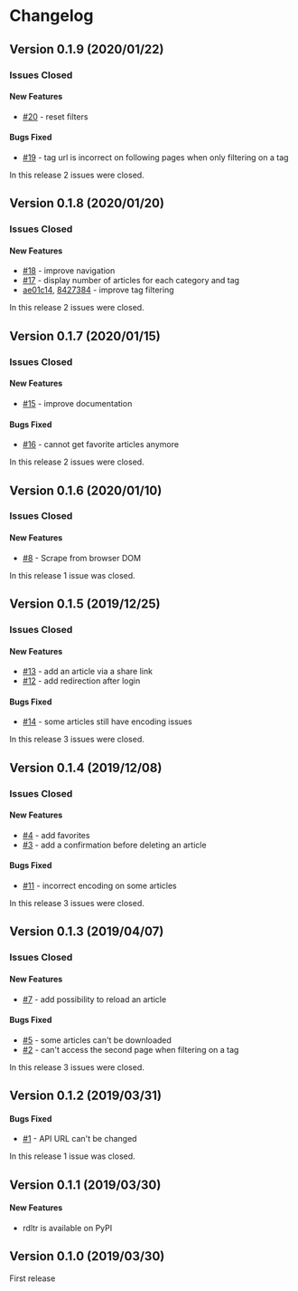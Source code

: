 # Changelog

## Version 0.1.9 (2020/01/22)

### Issues Closed

#### New Features

* [#20](https://github.com/SamR1/rdltr/issues/20) - reset filters

#### Bugs Fixed

* [#19](https://github.com/SamR1/rdltr/issues/19) - tag url is incorrect on following pages when only filtering on a tag

In this release 2 issues were closed.


## Version 0.1.8 (2020/01/20)

### Issues Closed

#### New Features

* [#18](https://github.com/SamR1/rdltr/issues/18) - improve navigation
* [#17](https://github.com/SamR1/rdltr/issues/17) - display number of articles for each category and tag
* [ae01c14](https://github.com/SamR1/rdltr/commit/ae01c14b8d4e59644d47ac17e9c93d0097155c3e), 
[8427384](https://github.com/SamR1/rdltr/commit/8427384158205c0358eb33be5396ec60e7d360b5) - improve tag filtering

In this release 2 issues were closed.


## Version 0.1.7 (2020/01/15)

### Issues Closed

#### New Features

* [#15](https://github.com/SamR1/rdltr/issues/15) - improve documentation

#### Bugs Fixed

* [#16](https://github.com/SamR1/rdltr/issues/16) - cannot get favorite articles anymore

In this release 2 issues were closed.


## Version 0.1.6 (2020/01/10)

### Issues Closed

#### New Features

* [#8](https://github.com/SamR1/rdltr/issues/8) - Scrape from browser DOM

In this release 1 issue was closed.


## Version 0.1.5 (2019/12/25)

### Issues Closed

#### New Features

* [#13](https://github.com/SamR1/rdltr/issues/13) - add an article via a share link
* [#12](https://github.com/SamR1/rdltr/issues/12) - add redirection after login

#### Bugs Fixed

* [#14](https://github.com/SamR1/rdltr/issues/14) - some articles still have encoding issues

In this release 3 issues were closed.


## Version 0.1.4 (2019/12/08)

### Issues Closed

#### New Features

* [#4](https://github.com/SamR1/rdltr/issues/4) - add favorites
* [#3](https://github.com/SamR1/rdltr/issues/3) - add a confirmation before deleting an article

#### Bugs Fixed

* [#11](https://github.com/SamR1/rdltr/issues/11) - incorrect encoding on some articles

In this release 3 issues were closed.


## Version 0.1.3 (2019/04/07)

### Issues Closed

#### New Features

* [#7](https://github.com/SamR1/rdltr/issues/7) - add possibility to reload an article

#### Bugs Fixed

* [#5](https://github.com/SamR1/rdltr/issues/5) - some articles can't be downloaded
* [#2](https://github.com/SamR1/rdltr/issues/2) - can't access the second page when filtering on a tag

In this release 3 issues were closed.


## Version 0.1.2 (2019/03/31)

#### Bugs Fixed

* [#1](https://github.com/SamR1/rdltr/issues/1) - API URL can't be changed

In this release 1 issue was closed.


## Version 0.1.1 (2019/03/30)

#### New Features
- rdltr is available on PyPI


## Version 0.1.0 (2019/03/30)

First release
